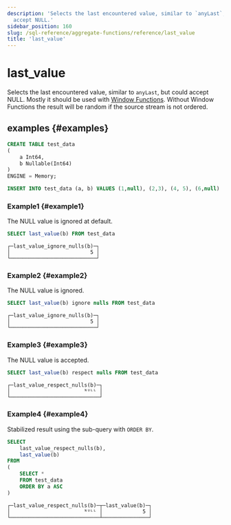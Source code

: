 ```yaml
---
description: 'Selects the last encountered value, similar to `anyLast`, but could
  accept NULL.'
sidebar_position: 160
slug: /sql-reference/aggregate-functions/reference/last_value
title: 'last_value'
---
```


# last_value

Selects the last encountered value, similar to `anyLast`, but could accept NULL.
Mostly it should be used with [Window Functions](../../window-functions/index.md).
Without Window Functions the result will be random if the source stream is not ordered.

## examples {#examples}

```sql
CREATE TABLE test_data
(
    a Int64,
    b Nullable(Int64)
)
ENGINE = Memory;

INSERT INTO test_data (a, b) VALUES (1,null), (2,3), (4, 5), (6,null)
```

### Example1 {#example1}
The NULL value is ignored at default.
```sql
SELECT last_value(b) FROM test_data
```

```text
┌─last_value_ignore_nulls(b)─┐
│                          5 │
└────────────────────────────┘
```

### Example2 {#example2}
The NULL value is ignored.
```sql
SELECT last_value(b) ignore nulls FROM test_data
```

```text
┌─last_value_ignore_nulls(b)─┐
│                          5 │
└────────────────────────────┘
```

### Example3 {#example3}
The NULL value is accepted.
```sql
SELECT last_value(b) respect nulls FROM test_data
```

```text
┌─last_value_respect_nulls(b)─┐
│                        ᴺᵁᴸᴸ │
└─────────────────────────────┘
```

### Example4 {#example4}
Stabilized result using the sub-query with `ORDER BY`.
```sql
SELECT
    last_value_respect_nulls(b),
    last_value(b)
FROM
(
    SELECT *
    FROM test_data
    ORDER BY a ASC
)
```

```text
┌─last_value_respect_nulls(b)─┬─last_value(b)─┐
│                        ᴺᵁᴸᴸ │             5 │
└─────────────────────────────┴───────────────┘
```


